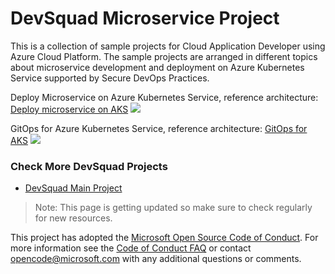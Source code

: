# DevSquad Microservice Project

This is a collection of sample projects for Cloud Application Developer using Azure Cloud Platform. The sample projects are arranged in different topics about microservice development and deployment on Azure Kubernetes Service supported by Secure DevOps Practices.

Deploy Microservice on Azure Kubernetes Service, reference architecture:
[Deploy microservice on AKS](https://docs.microsoft.com/en-us/azure/architecture/reference-architectures/containers/aks-microservices/aks-microservices)
![](https://docs.microsoft.com/en-us/azure/architecture/reference-architectures/containers/aks-microservices/images/aks.png)

GitOps for Azure Kubernetes Service, reference architecture:
[GitOps for AKS](https://docs.microsoft.com/en-us/azure/architecture/example-scenario/gitops-aks/gitops-blueprint-aks)
![](https://docs.microsoft.com/en-us/azure/architecture/example-scenario/gitops-aks/media/gitops-blueprint-aks.svg)

### Check More DevSquad Projects
* [DevSquad Main Project](https://github.com/oaviles/DevSquad)

> Note: This page is getting updated so make sure to check regularly for new resources.

This project has adopted the [Microsoft Open Source Code of Conduct](https://opensource.microsoft.com/codeofconduct/). For more information see the [Code of Conduct FAQ](https://opensource.microsoft.com/codeofconduct/faq/) or contact [opencode@microsoft.com](mailto:opencode@microsoft.com) with any additional questions or comments.
